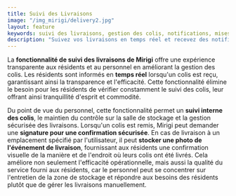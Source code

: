 ```yaml
---
title: Suivi des Livraisons
image: "/img_mirigi/delivery2.jpg"
layout: feature
keywords: suivi des livraisons, gestion des colis, notifications, mises à jour en temps réel, sécurité, commodité
description: "Suivez vos livraisons en temps réel et recevez des notifications instantanées avec la fonction de suivi Mirigi."
---
```


La **fonctionnalité de suivi des livraisons de Mirigi** offre une expérience transparente aux résidents et au personnel en améliorant la gestion des colis. Les résidents sont informés en **temps réel** lorsqu'un colis est reçu, garantissant ainsi la transparence et l'efficacité. Cette fonctionnalité élimine le besoin pour les résidents de vérifier constamment le suivi des colis, leur offrant ainsi tranquillité d'esprit et commodité.

Du point de vue du personnel, cette fonctionnalité permet un **suivi interne des colis**, le maintien du contrôle sur la salle de stockage et la gestion sécurisée des livraisons. Lorsqu'un colis est remis, Mirigi peut demander une **signature pour une confirmation sécurisée**. En cas de livraison à un emplacement spécifié par l'utilisateur, il peut **stocker une photo de l'événement de livraison**, fournissant aux résidents une confirmation visuelle de la manière et de l'endroit où leurs colis ont été livrés. Cela améliore non seulement l'efficacité opérationnelle, mais aussi la qualité du service fourni aux résidents, car le personnel peut se concentrer sur l'entretien de la zone de stockage et répondre aux besoins des résidents plutôt que de gérer les livraisons manuellement.
